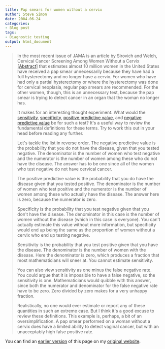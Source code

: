```yaml
---
title: Pap smears for women without a cervix
author: Steve Simon
date: 2004-06-24
categories:
- Blog post
tags:
- Diagnostic testing
output: html_document
---
```

> In the most recent issue of JAMA is an article by Sirovich and Welch,
> Cervical Cancer Screening Among Women Without a Cervix
> [\[Abstract\]](http://jama.ama-assn.org/cgi/content/abstract/291/24/2990)
> that estimates almost 10 million women in the United States have
> received a pap smear unnecessarily because they have had a full
> hysterectomy and no longer have a cervix. For women who have had only
> a partial hysterectomy or where the hysterectomy was done for cervical
> neoplasia, regular pap smears are recommended. For the other women,
> though, this is an unnecessary test, because the pap smear is trying
> to detect cancer in an organ that the woman no longer has.
>
> It makes for an interesting thought experiment. What would the
> [sensitivity](www.childrensmercy.org/definitions/sensitivity.htm),
> [specificity](www.childrensmercy.org/definitions/specificity.htm),
> [positive predictive
> value](www.childrensmercy.org/definitions/ppv.htm), and [negative
> predictive value](www.childrensmercy.org/definitions/npv.htm) be for
> such a test? It\'s a useful way to review the fundamental definitions
> for these terms. Try to work this out in your head before reading any
> further.
>
> Let\'s tackle the list in reverse order. The negative predictive value
> is the probability that you do not have the disease, given that you
> tested negative. The denominator is the number of women who test
> negative and the numerator is the number of women among these who do
> not have the disease. The answer has to be one since all of the women
> who test negative do not have cervical cancer.
>
> The positive predictive value is the probability that you do have the
> disease given that you tested positive. The denominator is the number
> of women who test positive and the numerator is the number of women
> among these who actually have the disease. The answer here is zero,
> because the numerator is zero.
>
> Specificity is the probability that you test negative given that you
> don\'t have the disease. The denominator in this case is the number of
> women without the disease (which in this case is everyone). You can\'t
> actually estimate this value without more information, but specificity
> would end up being the same as the proportion of women without a
> cervix who end up testing negative.
>
> Sensitivity is the probability that you test positive given that you
> have the disease. The denominator is the number of women with the
> disease. Here the denominator is zero, which produces a fraction that
> most mathematicians will sneer at. You cannot estimate sensitivity.
>
> You can also view sensitivity as one minus the false negative rate.
> You could argue that it is impossible to have a false negative, so the
> sensitivity is one. Mathematicians would quibble with this answer,
> since both the numerator and denominator for the false negative rate
> have to be zero. Zero divided by zero makes for a very unhappy
> fraction.
>
> Realistically, no one would ever estimate or report any of these
> quantities in such an extreme case. But I think it\'s a good excuse to
> review these definitions. This example is, perhaps, a bit of an
> oversimplification. A pap smear performed on a woman without a cervix
> does have a limited ability to detect vaginal cancer, but with an
> unacceptably high false positive rate.

You can find an [earlier version](http://www.pmean.com/04/PapSmear.html) of this page on my [original website](http://www.pmean.com/original_site.html).
